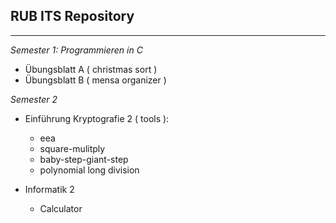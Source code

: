 **RUB ITS Repository**
-
---
*Semester 1: Programmieren in C*

 - Übungsblatt A ( christmas sort ) 
 - Übungsblatt B ( mensa organizer )

*Semester 2*

 - Einführung Kryptografie 2 ( tools ):
   - eea
   - square-mulitply
   - baby-step-giant-step
   - polynomial long division

 - Informatik 2
   - Calculator
 

